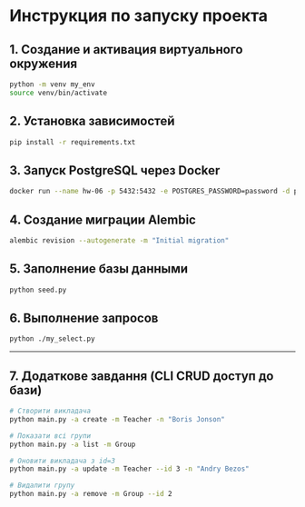 # Инструкция по запуску проекта

## 1. Создание и активация виртуального окружения

```bash
python -m venv my_env
source venv/bin/activate
```

## 2. Установка зависимостей

```bash
pip install -r requirements.txt
```

## 3. Запуск PostgreSQL через Docker

```bash
docker run --name hw-06 -p 5432:5432 -e POSTGRES_PASSWORD=password -d postgres
```

## 4. Создание миграции Alembic

```bash
alembic revision --autogenerate -m "Initial migration"
```

## 5. Заполнение базы данными

```bash
python seed.py
```

## 6. Выполнение запросов

```bash
python ./my_select.py
```

---

## 7. Додаткове завдання (CLI CRUD доступ до бази)

```bash
# Створити викладача
python main.py -a create -m Teacher -n "Boris Jonson"

# Показати всі групи
python main.py -a list -m Group

# Оновити викладача з id=3
python main.py -a update -m Teacher --id 3 -n "Andry Bezos"

# Видалити групу
python main.py -a remove -m Group --id 2
```